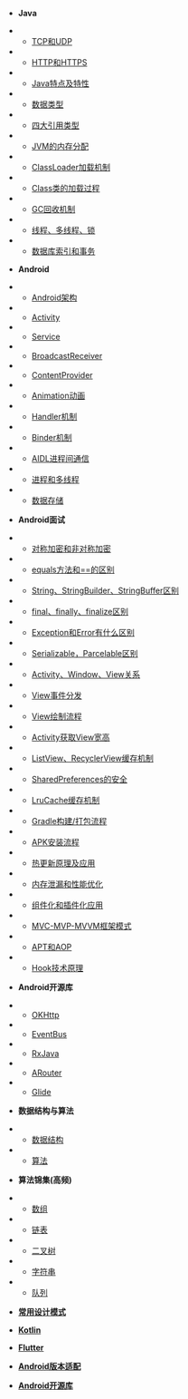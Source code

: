 * **Java**
* * [TCP和UDP](java/TCP和UDP.md)
* * [HTTP和HTTPS](java/HTTP和HTTPS.md)
* * [Java特点及特性](java/Java特点及特性.md)
* * [数据类型](java/数据类型.md)
* * [四大引用类型](java/四大引用类型.md)
* * [<span class="red-font">JVM的内存分配</span>](java/JVM的内存分配.md)
* * [<span class="red-font">ClassLoader加载机制</span>](java/ClassLoader加载机制.md)
* * [Class类的加载过程](java/Class类的加载过程.md)
* * [<span class="red-font">GC回收机制</span>](java/GC回收机制.md)
* * [线程、多线程、锁](java/线程、多线程、锁.md)
* * [数据库索引和事务](java/数据库索引和事务.md)

* **Android**
* * [Android架构](android/Android架构.md)
* * [Activity](android/Activity.md)
* * [Service](android/Service.md)
* * [BroadcastReceiver](android/BroadcastReceiver.md)
* * [ContentProvider](android/ContentProvider.md)
* * [Animation动画](android/Animation动画.md)
* * [<span class="red-font">Handler机制</span>](android/Handler机制.md)
* * [<span class="red-font">Binder机制</span>](android/Binder机制.md)
* * [AIDL进程间通信](android/AIDL进程间通信.md)
* * [进程和多线程](android/进程和多线程.md)
* * [数据存储](android/数据存储.md)

* **Android面试**
* * [对称加密和非对称加密](interview/对称加密和非对称加密.md)
* * [equals方法和==的区别](interview/equals方法和==的区别.md)
* * [String、StringBuilder、StringBuffer区别](interview/String、StringBuilder、StringBuffer区别.md)
* * [final、finally、finalize区别](interview/final、finally、finalize区别.md)
* * [Exception和Error有什么区别](interview/Exception和Error有什么区别.md)
* * [Serializable，Parcelable区别](interview/Serializable，Parcelable区别.md)
* * [<span class="red-font">Activity、Window、View关系</span>](interview/Activity、Window、View关系.md)
* * [<span class="red-font">View事件分发</span>](interview/View事件分发.md)
* * [<span class="red-font">View绘制流程</span>](android/View绘制流程.md)
* * [<span class="red-font">Activity获取View宽高</span>](interview/Activity获取View宽高.md)
* * [ListView、RecyclerView缓存机制](interview/ListView、RecyclerView缓存机制.md)
* * [SharedPreferences的安全](interview/SharedPreferences的安全.md)
* * [LruCache缓存机制](interview/LruCache缓存机制.md)
* * [<span class="red-font">Gradle构建/打包流程</span>](interview/Gradle构建和打包流程.md)
* * [APK安装流程](interview/APK安装流程.md)
* * [热更新原理及应用](interview/热更新原理及应用.md)
* * [<span class="red-font">内存泄漏和性能优化</span>](interview/内存泄漏和性能优化.md)
* * [组件化和插件化应用](interview/组件化和插件化应用.md)
* * [MVC-MVP-MVVM框架模式](interview/MVC-MVP-MVVM框架模式.md)
* * [APT和AOP](interview/APT和AOP.md)
* * [Hook技术原理](interview/Hook技术原理.md)

* **Android开源库**
* * [OKHttp](frame/OKHttp.md)
* * [EventBus](frame/EventBus.md)
* * [RxJava](frame/RxJava.md)
* * [ARouter](frame/ARouter.md)
* * [Glide](frame/Glide.md)

* **数据结构与算法**
* * [数据结构](java/数据结构.md)
* * [算法](java/算法.md)

* **算法锦集(高频)**
* * [数组](algorithm/数组.md)
* * [链表](algorithm/链表.md)
* * [二叉树](algorithm/二叉树.md)
* * [字符串](algorithm/字符串.md)
* * [队列](algorithm/队列.md)

* [**常用设计模式**](java/常用设计模式.md)

* [**Kotlin**](android/Kotlin.md)

* [<span class="red-font">**Flutter**</span>](android/Flutter.md)

* [**Android版本适配**](android/Android版本适配.md)

* [**Android开源库**](android/Android开源库.md)